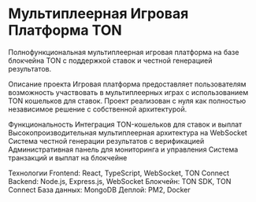 # Мультиплеерная Игровая Платформа TON

Полнофункциональная мультиплеерная игровая платформа на базе блокчейна TON с поддержкой ставок и честной генерацией результатов.

Описание проекта
Игровая платформа предоставляет пользователям возможность участвовать в мультиплеерных играх с использованием TON кошельков для ставок. Проект реализован с нуля как полностью независимое решение с собственной архитектурой.

Функциональность
Интеграция TON-кошельков для ставок и выплат
Высокопроизводительная мультиплеерная архитектура на WebSocket
Система честной генерации результатов с верификацией
Административная панель для мониторинга и управления
Система транзакций и выплат на блокчейне

Технологии
Frontend: React, TypeScript, WebSocket, TON Connect
Backend: Node.js, Express.js, WebSocket
Блокчейн: TON SDK, TON Connect
База данных: MongoDB
Деплой: PM2, Docker
